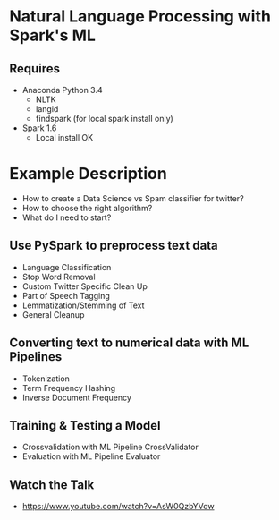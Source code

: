 # Natural Language Processing with Spark's ML

## Requires
* Anaconda Python 3.4
  * NLTK
  * langid
  * findspark (for local spark install only)
* Spark 1.6
  * Local install OK

# Example Description
* How to create a Data Science vs Spam classifier for twitter?
* How to choose the right algorithm?
* What do I need to start?

## Use PySpark to preprocess text data
* Language Classification
* Stop Word Removal
* Custom Twitter Specific Clean Up
* Part of Speech Tagging
* Lemmatization/Stemming of Text
* General Cleanup

## Converting text to numerical data with ML Pipelines
* Tokenization
* Term Frequency Hashing
* Inverse Document Frequency

## Training & Testing a Model
* Crossvalidation with ML Pipeline CrossValidator
* Evaluation with ML Pipeline Evaluator


## Watch the Talk
* https://www.youtube.com/watch?v=AsW0QzbYVow

